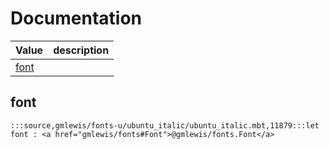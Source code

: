# Documentation
|Value|description|
|---|---|
|[font](#font)||

## font

```moonbit
:::source,gmlewis/fonts-u/ubuntu_italic/ubuntu_italic.mbt,11879:::let font : <a href="gmlewis/fonts#Font">@gmlewis/fonts.Font</a>
```

